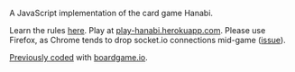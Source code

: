 A JavaScript implementation of the card game Hanabi.

Learn the rules [here](https://en.wikipedia.org/wiki/Hanabi_(card_game)). Play at [play-hanabi.herokuapp.com](https://play-hanabi.herokuapp.com). Please use Firefox, as Chrome tends to drop socket.io connections mid-game ([issue](https://github.com/socketio/socket.io/issues/3259)).

[Previously coded](https://github.com/andrwmillr/hanabi-2) with [boardgame.io](https://boardgame.io).
